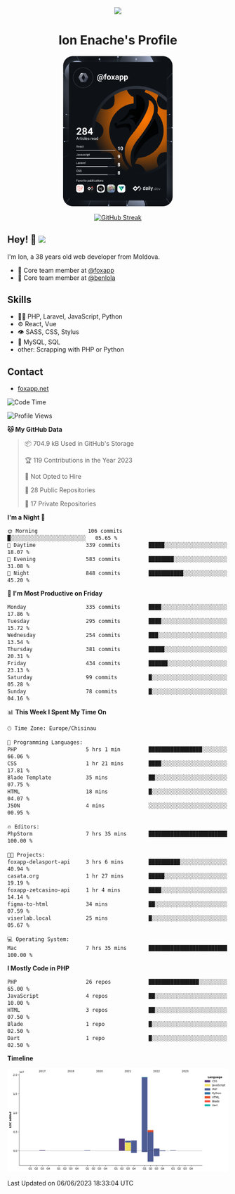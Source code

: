 <div id="header" align="center">
  <img src="https://media.giphy.com/media/M9gbBd9nbDrOTu1Mqx/giphy.gif" width="100"/>
	<h1>Ion Enache's Profile</h1>
</div>
<div align="center">
	<a href="https://app.daily.dev/foxapp"><img src="https://github.com/foxapp/foxapp/blob/master/devcard.svg" width="250" alt="Ion Enache's Dev Card"/></a>
</div>


<div align="center">
	
[![GitHub Streak](http://github-readme-streak-stats.herokuapp.com?user=foxapp&hide_border=true&date_format=M%20j%5B%2C%20Y%5D)](https://git.io/streak-stats)
	
</div>


## Hey! 👋 <img src="https://media.giphy.com/media/hvRJCLFzcasrR4ia7z/giphy.gif" width="30px"/>
I'm Ion, a 38 years old web developer from Moldova.


- 👥 Core team member at [@foxapp](https://github.com/foxapp)
- 👥 Core team member at [@benlola](https://github.com/benlola)

## Skills
- 👨‍💻 PHP, Laravel, JavaScript, Python
- ⚙️ React, Vue
- 👁️ SASS, CSS, Stylus
- 💽 MySQL, SQL
- other: Scrapping with PHP or Python

## Contact
- [foxapp.net](https://www.foxapp.net)

<!--START_SECTION:waka-->
![Code Time](http://img.shields.io/badge/Code%20Time-1%2C340%20hrs%2036%20mins-blue)

![Profile Views](http://img.shields.io/badge/Profile%20Views-0-blue)

**🐱 My GitHub Data** 

> 📦 704.9 kB Used in GitHub's Storage 
 > 
> 🏆 119 Contributions in the Year 2023
 > 
> 🚫 Not Opted to Hire
 > 
> 📜 28 Public Repositories 
 > 
> 🔑 17 Private Repositories 
 > 
**I'm a Night 🦉** 

```text
🌞 Morning                106 commits         █░░░░░░░░░░░░░░░░░░░░░░░░   05.65 % 
🌆 Daytime                339 commits         █████░░░░░░░░░░░░░░░░░░░░   18.07 % 
🌃 Evening                583 commits         ████████░░░░░░░░░░░░░░░░░   31.08 % 
🌙 Night                  848 commits         ███████████░░░░░░░░░░░░░░   45.20 % 
```
📅 **I'm Most Productive on Friday** 

```text
Monday                   335 commits         ████░░░░░░░░░░░░░░░░░░░░░   17.86 % 
Tuesday                  295 commits         ████░░░░░░░░░░░░░░░░░░░░░   15.72 % 
Wednesday                254 commits         ███░░░░░░░░░░░░░░░░░░░░░░   13.54 % 
Thursday                 381 commits         █████░░░░░░░░░░░░░░░░░░░░   20.31 % 
Friday                   434 commits         ██████░░░░░░░░░░░░░░░░░░░   23.13 % 
Saturday                 99 commits          █░░░░░░░░░░░░░░░░░░░░░░░░   05.28 % 
Sunday                   78 commits          █░░░░░░░░░░░░░░░░░░░░░░░░   04.16 % 
```


📊 **This Week I Spent My Time On** 

```text
🕑︎ Time Zone: Europe/Chisinau

💬 Programming Languages: 
PHP                      5 hrs 1 min         █████████████████░░░░░░░░   66.06 % 
CSS                      1 hr 21 mins        ████░░░░░░░░░░░░░░░░░░░░░   17.81 % 
Blade Template           35 mins             ██░░░░░░░░░░░░░░░░░░░░░░░   07.75 % 
HTML                     18 mins             █░░░░░░░░░░░░░░░░░░░░░░░░   04.07 % 
JSON                     4 mins              ░░░░░░░░░░░░░░░░░░░░░░░░░   00.95 % 

🔥 Editors: 
PhpStorm                 7 hrs 35 mins       █████████████████████████   100.00 % 

🐱‍💻 Projects: 
foxapp-delasport-api     3 hrs 6 mins        ██████████░░░░░░░░░░░░░░░   40.94 % 
casata.org               1 hr 27 mins        █████░░░░░░░░░░░░░░░░░░░░   19.19 % 
foxapp-zetcasino-api     1 hr 4 mins         ████░░░░░░░░░░░░░░░░░░░░░   14.14 % 
figma-to-html            34 mins             ██░░░░░░░░░░░░░░░░░░░░░░░   07.59 % 
viserlab.local           25 mins             █░░░░░░░░░░░░░░░░░░░░░░░░   05.67 % 

💻 Operating System: 
Mac                      7 hrs 35 mins       █████████████████████████   100.00 % 
```

**I Mostly Code in PHP** 

```text
PHP                      26 repos            ████████████████░░░░░░░░░   65.00 % 
JavaScript               4 repos             ██░░░░░░░░░░░░░░░░░░░░░░░   10.00 % 
HTML                     3 repos             ██░░░░░░░░░░░░░░░░░░░░░░░   07.50 % 
Blade                    1 repo              █░░░░░░░░░░░░░░░░░░░░░░░░   02.50 % 
Dart                     1 repo              █░░░░░░░░░░░░░░░░░░░░░░░░   02.50 % 
```



**Timeline**

![Lines of Code chart](https://raw.githubusercontent.com/foxapp/foxapp/master/assets/bar_graph.png)


 Last Updated on 06/06/2023 18:33:04 UTC
<!--END_SECTION:waka-->
